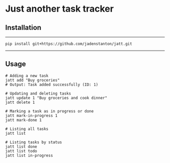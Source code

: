 # Just another task tracker

## Installation

---

```pip install git+https://github.com/jadenstanton/jatt.git```

---

## Usage

```shell
# Adding a new task
jatt add "Buy groceries"
# Output: Task added successfully (ID: 1)

# Updating and deleting tasks
jatt update 1 "Buy groceries and cook dinner"
jatt delete 1

# Marking a task as in progress or done
jatt mark-in-progress 1
jatt mark-done 1

# Listing all tasks
jatt list

# Listing tasks by status
jatt list done
jatt list todo
jatt list in-progress
```
